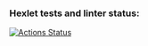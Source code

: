 ### Hexlet tests and linter status:
[![Actions Status](https://github.com/cheenchok/frontend-project-44/actions/workflows/hexlet-check.yml/badge.svg)](https://github.com/cheenchok/frontend-project-44/actions)